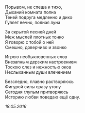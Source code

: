 Порывом, не спеша и тихо,  
Дыханий комната полна  
Теней подруга медленно и дико  
Гуляет вечно, полная луна  

За скрытой песней дней  
Меж мыслей плотных тонко  
Я говорю с тобой о ней  
Смешно, доверчиво и звонко  

Игрою необыкновенных слов  
Внезапным дерзким настроением  
Тоскою слез и нежностью оков  
Неслыханным души влечением  

Безследно, плавно растворяюсь  
Фигурой силы сразу утону  
Сегодня глупым притворяюсь  
Историю любви поведаю ещё одну.  

*18.05.2016*